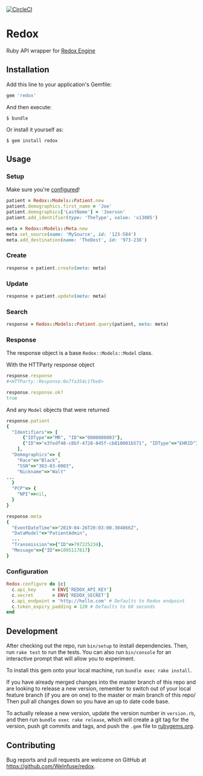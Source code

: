 [![CircleCI](https://circleci.com/gh/WeInfuse/redox.svg?style=svg)](https://circleci.com/gh/WeInfuse/redox)

# Redox
Ruby API wrapper for [Redox Engine](https://www.redoxengine.com)

## Installation

Add this line to your application's Gemfile:

```ruby
gem 'redox'
```

And then execute:

    $ bundle

Or install it yourself as:

    $ gem install redox

## Usage

### Setup

Make sure you're [configured](#configuration)!

```ruby
patient = Redox::Models::Patient.new
patient.demographics.first_name = 'Joe'
patient.demographics['LastName'] = 'Joerson'
patient.add_identifier(type: 'TheType', value: 'x13005')

meta = Redox::Models::Meta.new
meta.set_source(name: 'MySource', id: '123-584')
meta.add_destination(name: 'TheDest', id: '973-238')
```

### Create

```ruby
response = patient.create(meta: meta)
```

### Update

```ruby
response = patient.update(meta: meta)
```

### Search

```ruby
response = Redox::Models::Patient.query(patient, meta: meta)
```

### Response

The response object is a base `Redox::Models::Model` class.

With the HTTParty response object
```ruby
response.response
#<HTTParty::Response:0x7fa354c1fbe8>

response.response.ok?
true
```

And any `Model` objects that were returned
```ruby
response.patient
{
  "Identifiers"=> [
      {"IDType"=>"MR", "ID"=>"0000000003"},
      {"ID"=>"e3fedf48-c8bf-4728-845f-cb810001b571", "IDType"=>"EHRID"}
    ],
  "Demographics"=> {
    "Race"=>"Black",
    "SSN"=>"303-03-0003",
    "Nickname"=>"Walt"
...
  }
  "PCP"=> {
    "NPI"=>nil,
  }
}

response.meta
{
  "EventDateTime"=>"2019-04-26T20:03:00.304866Z",
  "DataModel"=>"PatientAdmin",
  ...
  "Transmission"=>{"ID"=>797225234},
  "Message"=>{"ID"=>1095117817}
}
```

### Configuration

```ruby
Redox.configure do |c|
  c.api_key      = ENV['REDOX_API_KEY']
  c.secret       = ENV['REDOX_SECRET']
  c.api_endpoint = 'http://hello.com' # Defaults to Redox endpoint
  c.token_expiry_padding = 120 # Defaults to 60 seconds
end
```

## Development

After checking out the repo, run `bin/setup` to install dependencies. Then, run `rake test` to run the tests. You can also run `bin/console` for an interactive prompt that will allow you to experiment.

To install this gem onto your local machine, run `bundle exec rake install`. 

If you have already merged changes into the master branch of this repo and are looking to release a new version, remember to switch out of your local feature branch (if you are on one) to the master or main branch of this repo/ Then pull all changes down so you have an up to date code base.

To actually release a new version, update the version number in `version.rb`, and then run `bundle exec rake release`, which will create a git tag for the version, push git commits and tags, and push the `.gem` file to [rubygems.org](https://rubygems.org).

## Contributing

Bug reports and pull requests are welcome on GitHub at https://github.com/WeInfuse/redox.
